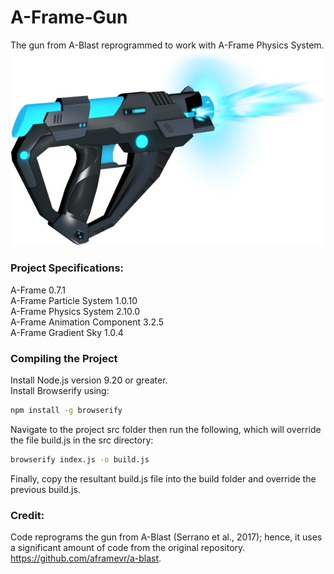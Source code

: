# A-Frame-Gun
The gun from A-Blast reprogrammed to work with A-Frame Physics System.<br>
<img src="gun.png"></img>

### Project Specifications:<br>
A-Frame 0.7.1<br>
A-Frame Particle System 1.0.10<br>
A-Frame Physics System 2.10.0<br>
A-Frame Animation Component 3.2.5<br>
A-Frame Gradient Sky 1.0.4<br>

### Compiling the Project<br>
Install Node.js version 9.20 or greater.<br>
Install Browserify using:<br>
```bat
npm install -g browserify
 ```
 Navigate to the project src folder then run the following, which will override the file build.js in the src directory:<br>
 ```bat
 browserify index.js -o build.js
 ```
 Finally, copy the resultant build.js file into the build folder and override the previous build.js. 
 
### Credit: <br>
Code reprograms the gun from A-Blast (Serrano et al., 2017); hence, it uses a significant amount of code from the original repository. https://github.com/aframevr/a-blast.

